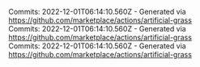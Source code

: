 Commits: 2022-12-01T06:14:10.560Z - Generated via https://github.com/marketplace/actions/artificial-grass
<br>
Commits: 2022-12-01T06:14:10.560Z - Generated via https://github.com/marketplace/actions/artificial-grass
<br>
Commits: 2022-12-01T06:14:10.560Z - Generated via https://github.com/marketplace/actions/artificial-grass
<br>
